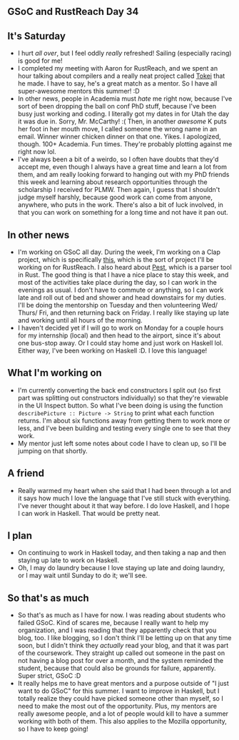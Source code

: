 ## GSoC and RustReach Day 34

## It's Saturday

- I hurt *all over*, but I feel oddly *really* refreshed! Sailing (especially racing) is good for me!
- I completed my meeting with Aaron for RustReach, and we spent an hour talking about compilers and a really
  neat project called [Tokei](https://github.com/Aaronepower/tokei) that he made. I have to say, he's a great match
  as a mentor. So I have all super-awesome mentors this summer! :D
- In other news, people in Academia must *hate* me right now, because I've sort of been dropping the ball on 
  conf PhD stuff, because I've been busy just working and coding. I literally got my dates in for Utah the day
  it was due in. Sorry, Mr. McCarthy! :( Then, in another *awesome* K puts her foot in her mouth move, I called
  someone the wrong name in an email. Winner winner chicken dinner on that one. Yikes. I apologized, though.
  100+ Academia. Fun times. They're probably plotting against me right now lol.
- I've always been a bit of a weirdo, so I often have doubts that they'd accept me, even though I always have a 
  great time and learn a lot from them, and am really looking forward to hanging out with my PhD friends this week
  and learning about research opportunities through the scholarship I received for PLMW. Then again, I guess that
  I shouldn't judge myself harshly, because good work can come from anyone, anywhere, who puts in the work. There's also
  a bit of luck involved, in that you can work on something for a long time and not have it pan out.
  
## In other news
- I'm working on GSoC all day. During the week, I'm working on a Clap project, which is specifically [this](https://github.com/kbknapp/clap-rs), which is the sort of project I'll be working on for RustReach. I also heard about [Pest](https://github.com/pest-parser/pest), which is a parser
tool in Rust. The good thing is that I have a nice place to stay this week, and most of the activities take place during the day,
so I can work in the evenings as usual. I don't have to commute or anything, so I can work late and roll out of bed and shower and head downstairs for my duties. I'll be doing the mentorship on Tuesday and then volunteering Wed/ Thurs/ Fri, and then returning back on Friday. I really like staying up late and working until all hours of the morning.
- I haven't decided yet if I will go to work on Monday for a couple hours for my internship (local) and then head to the airport,
  since it's about one bus-stop away. Or I could stay home and just work on Haskell lol. Either way, I've been working on
  Haskell :D. I love this language!
  
## What I'm working on
- I'm currently converting the back end constructors I split out (so first part was splitting out constructors individually)
  so that they're viewable in the UI Inspect button. So what I've been doing is using the function ```describePicture :: Picture -> String``` to print what each function returns. I'm about six functions away from getting them to work more or less, and
  I've been building and testing every single one to see that they work.
- My mentor just left some notes about code I have to clean up, so I'll be jumping on that shortly.
  
## A friend
- Really warmed my heart when she said that I had been through a lot and it says how much I love the language that I've still
  stuck with everything. I've never thought about it that way before. I do love Haskell, and I hope I can work in Haskell.
  That would be pretty neat.
  
## I plan
- On continuing to work in Haskell today, and then taking a nap and then staying up late to work on Haskell.
- Oh, I may do laundry because I love staying up late and doing laundry, or I may wait until Sunday to do it; we'll see.

## So that's as much
- So that's as much as I have for now. I was reading about students who failed GSoC. Kind of scares me, because I really
  want to help my organization, and I was reading that they apparently check that you blog, too. I like blogging, so I don't
  think I'll be letting up on that any time soon, but I didn't think they *actually* read your blog, and that it was part of
  the coursework. They straight up called out someone in the past on not having a blog post for over a month, and the system
  reminded the student, because that could also be grounds for failure, apparently. Super strict, GSoC :D
- It really helps me to have great mentors and a purpose outside of "I just want to do GSoC" for this summer. I want to 
   improve in Haskell, but I totally realize they could have picked someone other than myself, so I need to make the most
   out of the opportunity. Plus, my mentors are really awesome people, and a lot of people would kill to have a summer working
   with both of them. This also applies to the Mozilla opportunity, so I have to keep going!



